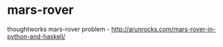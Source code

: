 mars-rover
==========

thoughtworks mars-rover problem - http://arunrocks.com/mars-rover-in-python-and-haskell/
